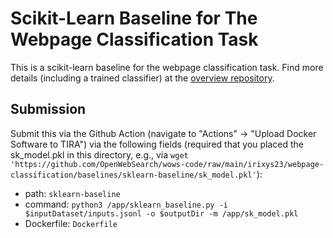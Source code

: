 # Scikit-Learn Baseline for The Webpage Classification Task

This is a scikit-learn baseline for the webpage classification task.
Find more details (including a trained classifier) at the [overview repository](https://github.com/OpenWebSearch/wows-code/tree/main/irixys23/webpage-classification/baselines/sklearn-baseline).

## Submission

Submit this via the Github Action (navigate to "Actions" -> "Upload Docker Software to TIRA") via the following fields (required that you placed the sk_model.pkl in this directory, e.g., via `wget 'https://github.com/OpenWebSearch/wows-code/raw/main/irixys23/webpage-classification/baselines/sklearn-baseline/sk_model.pkl'`):

- path: `sklearn-baseline`
- command: `python3 /app/sklearn_baseline.py -i $inputDataset/inputs.jsonl -o $outputDir -m /app/sk_model.pkl`
- Dockerfile: `Dockerfile`

